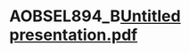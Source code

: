 # AOBSEL894_B[Untitled presentation.pdf](https://github.com/HopeAobakwe/AOBSEL894_BCL2302_Chanique_AobakweSello_IWA-19/files/11419888/Untitled.presentation.pdf)
